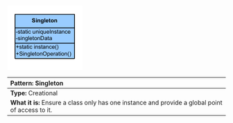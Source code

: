 ![diagram_singleton.png](diagram_singleton.png)

|**Pattern:** Singleton|
|:---|
|**Type:** Creational|
|**What it is:** Ensure a class only has one instance and provide a global point of access to it.|